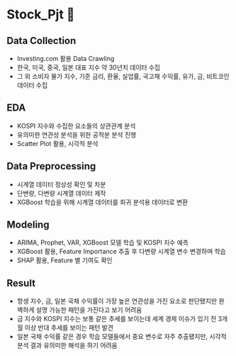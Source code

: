 # Stock_Pjt 🧨

## Data Collection
- Investing.com 활용 Data Crawling
- 한국, 미국, 중국, 일본 대표 지수 약 30년치 데이터 수집
- 그 외 소비자 물가 지수, 기준 금리, 환율, 실업률, 국고채 수익률, 유가, 금, 비트코인 데이터 수집
  
## EDA
- KOSPI 지수와 수집한 요소들의 상관관계 분석
- 유의미한 연관성 분석을 위한 공적분 분석 진행
- Scatter Plot 활용, 시각적 분석

## Data Preprocessing
- 시계열 데이터 정상성 확인 및 차분
- 단변량, 다변량 시계열 데이터 제작
- XGBoost 학습을 위해 시계열 데이터를 회귀 분석용 데이터로 변환

## Modeling
- ARIMA, Prophet, VAR, XGBoost 모델 학습 및 KOSPI 지수 예측
- XGBoost 활용, Feature Importance 추출 후 다변량 시계열 변수 변경하며 학습
- SHAP 활용, Feature 별 기여도 확인

## Result
- 항생 지수, 금, 일본 국채 수익률이 가장 높은 연관성을 가진 요소로 판단됐지만 완벽하게 설명 가능한 패턴을 가진다고 보기 어려움
- 금 지수와 KOSPI 지수는 보통 같은 추세를 보이는데 세계 경제 이슈가 있기 전 3개월 이상 반대 추세를 보이는 패턴 발견
- 일본 국채 수익률 같은 경우 학습 모델들에서 중요 변수로 자주 추출됐지만, 시각적 분석 결과 유의미한 해석을 하기 어려움
